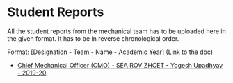 # Student Reports

All the student reports from the mechanical team has to be uploaded here in the given format. It has to be in reverse chronological order.

Format: [Designation - Team - Name - Academic Year] (Link to the doc)

- [Chief Mechanical Officer (CMO) - SEA ROV ZHCET - Yogesh Upadhyay - 2019-20](yogesh_2019-20.md)